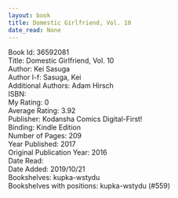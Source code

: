 ```yaml
---
layout: book
title: Domestic Girlfriend, Vol. 10
date_read: None
---
```


Book Id: 36592081<br />
Title: Domestic Girlfriend, Vol. 10<br />
Author: Kei Sasuga<br />
Author l-f: Sasuga, Kei<br />
Additional Authors: Adam Hirsch<br />
ISBN: <br />
My Rating: 0<br />
Average Rating: 3.92<br />
Publisher: Kodansha Comics Digital-First!<br />
Binding: Kindle Edition<br />
Number of Pages: 209<br />
Year Published: 2017<br />
Original Publication Year: 2016<br />
Date Read: <br />
Date Added: 2019/10/21<br />
Bookshelves: kupka-wstydu<br />
Bookshelves with positions: kupka-wstydu (#559)<br />

